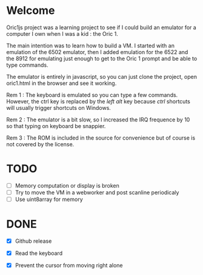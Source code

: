 # Welcome

Oric1js project was a learning project to see if I could build an emulator for a computer I own
when I was a kid : the Oric 1.

The main intention was to learn how to build a VM. I started with an emulation of the 6502
emulator, then I added emulation for the 6522 and the 8912 for emulating just enough to get
to the Oric 1 prompt and be able to type commands.

The emulator is entirely in javascript, so you can just clone the project, open
oric1.html in the browser and see it working. 

Rem 1 : The keyboard is emulated so you can type a few commands. However, the ctrl key
is replaced by the *left alt* key because *ctrl* shortcuts will usually trigger
shortcuts on Windows.

Rem 2 : The emulator is a bit slow, so I increased the IRQ frequence by 10 so that typing
on keyboard be snappier.

Rem 3 : The ROM is included in the source for convenience but of course is not
covered by the license.

# TODO

- [ ] Memory computation or display is broken
- [ ] Try to move the VM in a webworker and post scanline periodicaly
- [ ] Use uint8array for memory

# DONE
- [X] Github release
- [X] Read the keyboard
- [X] Prevent the cursor from moving right alone



